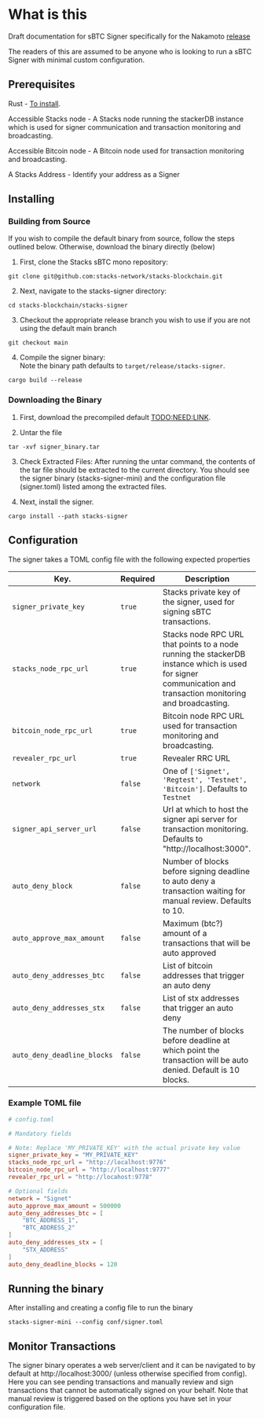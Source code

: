 # What is this
Draft documentation for sBTC Signer specifically for the Nakamoto [release](https://stacks-network.github.io/sbtc-docs/sbtc-roadmap.html)

The readers of this are assumed to be anyone who is looking to run a sBTC Signer with minimal custom configuration.


## Prerequisites
Rust - [To install](https://www.rust-lang.org/tools/install).

Accessible Stacks node  - A Stacks node running the stackerDB instance which is used for signer communication and transaction monitoring and broadcasting.

Accessible Bitcoin node  - A Bitcoin node used for transaction monitoring and broadcasting.

A Stacks Address - Identify your address as a Signer

## Installing

### Building from Source
If you wish to compile the default binary from source, follow the steps outlined below. Otherwise, download the binary directly (below)

1. First, clone the Stacks sBTC mono repository:  
```console
git clone git@github.com:stacks-network/stacks-blockchain.git
```
2. Next, navigate to the stacks-signer directory:  
```console
cd stacks-blockchain/stacks-signer
```
3. Checkout the appropriate release branch you wish to use if you are not using the default main branch
```console
git checkout main
```
4. Compile the signer binary:  
Note the binary path defaults to `target/release/stacks-signer`.
```console
cargo build --release
```

### Downloading the Binary
1. First, download the precompiled default [TODO:NEED:LINK](LINK).

2. Untar the file
```console
tar -xvf signer_binary.tar
```
3.  Check Extracted Files:
After running the untar command, the contents of the tar file should be extracted to the current directory. You should see the signer binary (stacks-signer-mini) and the configuration file (signer.toml) listed among the extracted files.

2. Next, install the signer.
```console
cargo install --path stacks-signer
```

## Configuration
The signer takes a TOML config file with the following expected properties

| Key.                 	| Required | Description                                                                                                                                              	     |
| ------------------------ | -------- | ------------------------------------------------------------------------------------------------------------------------------------------------------------ |
| `signer_private_key`        	| `true`   | Stacks private key of the signer, used for signing sBTC transactions.                                                                                    	     |
| `stacks_node_rpc_url`	| `true`   | Stacks node RPC URL that points to a node running the stackerDB instance which is used for signer communication and transaction monitoring and broadcasting.    |
| `bitcoin_node_rpc_url`   | `true`   | Bitcoin node RPC URL used for transaction monitoring and broadcasting.                                                                                       |
| `revealer_rpc_url`     | `true` | Revealer RRC URL |                                                                                                                                               |
| `network`            	| `false`  | One of `['Signet', 'Regtest', 'Testnet', 'Bitcoin']`. Defaults to `Testnet`                                                                                         	|
| `signer_api_server_url`  | `false`  | Url at which to host the signer api server for transaction monitoring. Defaults to "http://localhost:3000".                                              	|
| `auto_deny_block`    	| `false`  | Number of blocks before signing deadline to auto deny a transaction waiting for manual review. Defaults to 10.                                           	|
| `auto_approve_max_amount`| `false`  | Maximum (btc?) amount of a transactions that will be auto approved                                                                                       	|
| `auto_deny_addresses_btc`| `false`  | List of bitcoin addresses that trigger an auto deny                                                                                               	|
| `auto_deny_addresses_stx`| `false`  | List of stx addresses that trigger an auto deny                                                                                                	|
| `auto_deny_deadline_blocks` | `false` | The number of blocks before deadline at which point the transaction will be auto denied. Default is 10 blocks.                                                |
### Example TOML file
```toml
# config.toml

# Mandatory fields

# Note: Replace 'MY_PRIVATE_KEY' with the actual private key value
signer_private_key = "MY_PRIVATE_KEY"
stacks_node_rpc_url = "http://localhost:9776"
bitcoin_node_rpc_url = "http://localhost:9777"
revealer_rpc_url = "http://locahost:9778"

# Optional fields
network = "Signet"
auto_approve_max_amount = 500000
auto_deny_addresses_btc = [
	"BTC_ADDRESS_1",
	"BTC_ADDRESS_2"
]
auto_deny_addresses_stx = [
	"STX_ADDRESS"
]
auto_deny_deadline_blocks = 120
```


 ## Running the binary
 After installing and creating a config file to run the binary
 
```console
stacks-signer-mini --config conf/signer.toml
```

 ## Monitor Transactions
 The signer binary operates a web server/client and it can be navigated to by default at http://localhost:3000/ (unless otherwise specified from config). Here you can see pending transactions and manually review and sign transactions that cannot be automatically signed on your behalf. Note that manual review is triggered based on the options you have set in your configuration file.


